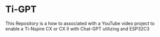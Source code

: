 # Ti-GPT
This Repository is a how to associated with a YouTube video project to enable a Ti-Nspire CX or CX II with Chat-GPT utilizing and ESP32C3
